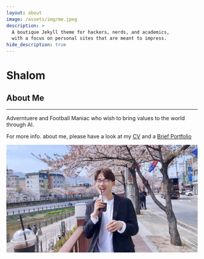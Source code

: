 ```yaml
---
layout: about
image: /assets/img/me.jpeg
description: >
  A boutique Jekyll theme for hackers, nerds, and academics,
  with a focus on personal sites that are meant to impress.
hide_description: true
---
```


# Shalom

<!--author-->

## About Me
---

Adverntuere and Football Maniac who wish to bring values to the world through AI.

For more info. about me, please have a look at my [CV](/public/CV_2023.pdf) and a [Brief Portfolio](/public/Portfolio_2023.pdf)


<div class="me">
  <div><img src= "/assets/img/me.jpeg"></div>
</div>

<script>
  $(document).ready(function(){
    $('.me').slick();
  });
</script>